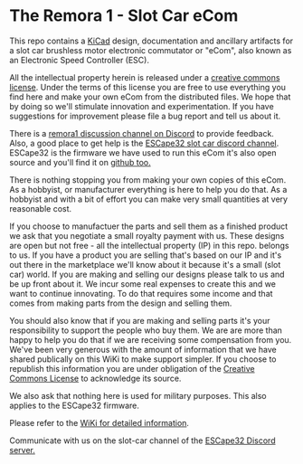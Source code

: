 # The Remora 1 - Slot Car eCom

This repo contains a [KiCad](https://www.kicad.org/) design, documentation and ancillary artifacts for a slot car brushless motor electronic commutator or "eCom", also known as an Electronic Speed Controller (ESC).

All the intellectual property herein is released under a [creative commons license](https://creativecommons.org/share-your-work/cclicenses/#:~:text=Creative%20Commons%20licenses%20give%20everyone,creative%20work%20under%20copyright%20law.). Under the terms of this license you are free to use everything you find here and make your own eCom from the distributed files. We hope that by doing so we'll stimulate innovation and experimentation. If you have suggestions for improvement please file a bug report and tell us about it. 

There is a [remora1 discussion channel on Discord](https://discord.gg/e3FdfGwk2X) to provide feedback. Also, a good place to get help is the [ESCape32 slot car discord channel](https://discord.gg/XNwYPM7E). ESCape32 is the firmware we have used to run this eCom it's also open source and you'll find it on [github too.](https://github.com/neoxic/ESCape32)

There is nothing stopping you from making your own copies of this eCom. As a hobbyist, or manufacturer everything is here to help you do that. As a hobbyist and with a bit of effort you can make very small quantities at very reasonable cost.

If you choose to manufactuer the parts and sell them as a finished product we ask that you negotiate a small royalty payment with us. These designs are open but not free - all the intellectual property (IP) in this repo. belongs to us. If you have a product you are selling that's based on our IP and it's out there in the marketplace we'll know about it because it's a small (slot car) world. If you are making and selling our designs please talk to us and be up front about it. We incur some real expenses to create this and we want to continue innovating. To do that requires some income and that comes from making parts from the design and selling them.

You should also know that if you are making and selling parts it's your responsibility to support the people who buy them. We are are more than happy to help you do that if we are receiving some compensation from you. We've been very generous with the amount of information that we have shared publically on this WiKi to make support simpler. If you choose to republish this information you are under obligation of the [Creative Commons License](https://creativecommons.org/faq/) to acknowledge its source. 

We also ask that nothing here is used for military purposes. This also applies to the ESCape32 firmware.

Please refer to the [WiKi for detailed information](https://github.com/adrianblakey/slot-car-ecom/wiki).

Communicate with us on the slot-car channel of the [ESCape32 Discord server.](https://discord.gg/b9SHzh3eSR)
